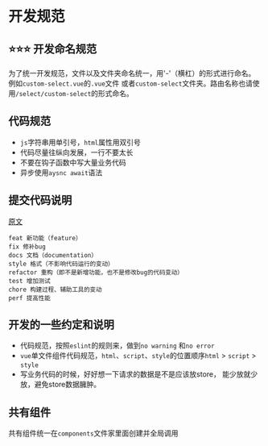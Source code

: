 # 开发规范

## :star::star::star: 开发命名规范

为了统一开发规范，文件以及文件夹命名统一，用'-'（横杠）的形式进行命名。
例如`custom-select.vue`的`.vue`文件 或者`custom-select`文件夹。路由名称也请使用`/select/custom-select`的形式命名。

## 代码规范

* `js`字符串用单引号，`html`属性用双引号
* 代码尽量往纵向发展，一行不要太长
* 不要在钩子函数中写大量业务代码
* 异步使用`aysnc await`语法

## 提交代码说明

[原文](https://ruby-china.org/topics/15737)

```
feat 新功能（feature）
fix 修补bug
docs 文档（documentation）
style 格式（不影响代码运行的变动）
refactor 重构（即不是新增功能，也不是修改bug的代码变动）
test 增加测试
chore 构建过程、辅助工具的变动
perf 提高性能
```

## 开发的一些约定和说明

* 代码规范，按照`eslint`的规则来，做到`no warning` 和`no error`
* `vue`单文件组件代码规范，`html`、`script`、`style`的位置顺序`html` > `script` > `style`
* 写业务代码的时候，好好想一下请求的数据是不是应该放store， 能少放就少放，避免store数据臃肿。

## 共有组件

共有组件统一在`components`文件家里面创建并全局调用


